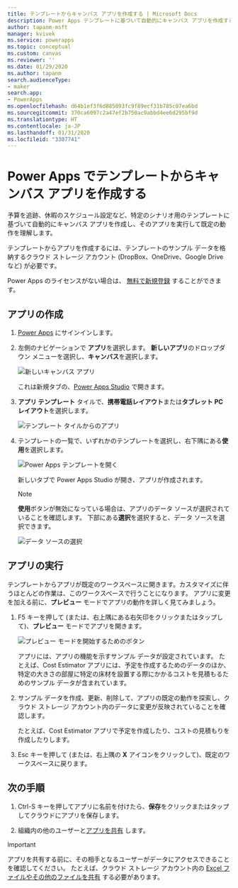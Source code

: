 ```yaml
---
title: テンプレートからキャンバス アプリを作成する | Microsoft Docs
description: Power Apps テンプレートに基づいて自動的にキャンバス アプリを作成するための詳細な手順です。
author: tapanm-msft
manager: kvivek
ms.service: powerapps
ms.topic: conceptual
ms.custom: canvas
ms.reviewer: ''
ms.date: 01/29/2020
ms.author: tapanm
search.audienceType:
- maker
search.app:
- PowerApps
ms.openlocfilehash: d64b1ef3f6d885093fc9f89ecf31b785c07ea6bd
ms.sourcegitcommit: 370ca6097c2a47ef2b750ac9abbd4ee6d295bf9d
ms.translationtype: HT
ms.contentlocale: ja-JP
ms.lasthandoff: 01/31/2020
ms.locfileid: "3307741"
---
```

# <a name="create-a-canvas-app-from-a-template-in-power-apps"></a>Power Apps でテンプレートからキャンバス アプリを作成する

予算を追跡、休暇のスケジュール設定など、特定のシナリオ用のテンプレートに基づいて自動的にキャンバス アプリを作成し、そのアプリを実行して既定の動作を理解します。

テンプレートからアプリを作成するには、テンプレートのサンプル データを格納するクラウド ストレージ アカウント (DropBox、OneDrive、Google Drive など) が必要です。

Power Apps のライセンスがない場合は、 [無料で新規登録](../signup-for-powerapps.md) することができます。

## <a name="create-an-app"></a>アプリの作成

1. [Power Apps](https://make.powerapps.com) にサインインします。

1. 左側のナビゲーションで **アプリ**を選択します。 **新しいアプリ**のドロップダウン メニューを選択し、**キャンバス**を選択します。

    ![新しいキャンバス アプリ](./media/get-started-test-drive/new-canvas-app.png)

    これは新規タブの、[Power Apps Studio](https://docs.microsoft.com/powerapps/powerapps-overview#power-apps-for-app-makerscreators) で開きます。

1. **アプリ テンプレート** タイルで、**携帯電話レイアウト**または**タブレット PC レイアウト**を選択します。

    ![テンプレート タイルからのアプリ](./media/get-started-test-drive/template-tile.png)

1. テンプレートの一覧で、いずれかのテンプレートを選択し、右下隅にある**使用**を選択します。

    ![Power Apps テンプレートを開く](./media/get-started-test-drive/open-template.png)

    新しいタブで Power Apps Studio が開き、アプリが作成されます。

    > [!NOTE]
    > **使用**ボタンが無効になっている場合は、アプリのデータ ソースが選択されていることを確認します。 下部にある**選択**を選択すると、データ ソースを選択できます。
    >
    > ![データ ソースの選択](./media/get-started-test-drive/choose-data-source.png)

## <a name="run-the-app"></a>アプリの実行
テンプレートからアプリが既定のワークスペースに開きます。カスタマイズに伴うほとんどの作業は、このワークスペースで行うことになります。 アプリに変更を加える前に、**プレビュー** モードでアプリの動作を詳しく見てみましょう。

1. F5 キーを押して (または、右上隅にある右矢印をクリックまたはタップして)、**プレビュー** モードでアプリを開きます。

    ![プレビュー モードを開始するためのボタン](./media/get-started-test-drive/open-preview.png)

    アプリには、アプリの機能を示すサンプル データが設定されています。 たとえば、Cost Estimator アプリには、予定を作成するためのデータのほか、特定の大きさの部屋に特定の床材を設置する際にかかるコストを見積もるためのサンプル データが含まれています。

4. サンプル データを作成、更新、削除して、アプリの既定の動作を探索し、クラウド ストレージ アカウント内のデータに変更が反映されていることを確認します。

    たとえば、Cost Estimator アプリで予定を作成したり、コストの見積もりを作成したりします。

5. Esc キーを押して (または、右上隅の **X** アイコンをクリックして)、既定のワークスペースに戻ります。

## <a name="next-steps"></a>次の手順
1. Ctrl-S キーを押してアプリに名前を付けたら、**保存**をクリックまたはタップしてクラウドにアプリを保存します。

1. 組織内の他のユーザーと[アプリを共有](share-app.md) します。

> [!IMPORTANT]
> アプリを共有する前に、その相手となるユーザーがデータにアクセスできることを確認してください。 たとえば、クラウド ストレージ アカウント内の [Excel ファイルやその他のファイルを共有](share-app-data.md) する必要があります。
